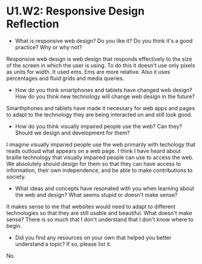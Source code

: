 # U1.W2: Responsive Design Reflection

* What is responsive web design? Do you like it?  Do you think it's a good practice? Why or why not?

Responsive web design is web design that responds effectively to the size of the screen in which the user is using.  To do this it doesn't use only pixels as units for width.  It used ems.  Ems are more relative.  Also it uses percentages and fluid grids and media queries.


* How do you think smartphones and tablets have changed web design? How do you think new technology will change web design in the future?

Smarthphones and tablets have made it necessary for web apps and pages to adapt to the technology they are being interacted on and still look good.

* How do you think visually impaired people use the web? Can they? Should we design and development for them?

I imagine visually imparied people use the web primarily with techology that reads outloud what appears on a web page.  I think I have heard about braille technology that visually impaired people can use to access the web.  We absolutely should design for them so that they can have access to information, their own independence, and be able to make contributions to society.



* What ideas and concepts have resonated with you when learning about the web and design? What seems stupid or doesn't make sense?

It makes sense to me that websites would need to adapt to different technologies so that they are still usable and beautiful.  What doesn't make sense?  There is so much that I don't understand that I don't know where to begin.


* Did you find any resources on your own that helped you better understand a topic? If so, please list it.

No.